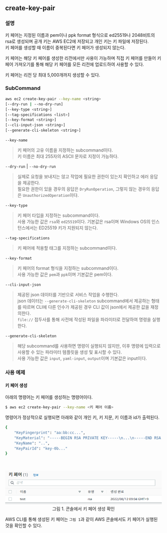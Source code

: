 ## create-key-pair

### 설명
키 페어는 지정된 이름과 pem이나 ppk format 형식으로 ed25519나 2048비트의 rsa로 생성되며 공개 키는 AWS EC2에 저장되고 개인 키는 키 파일에 저장된다.   
키 페어를 생성할 때 이름이 중복된다면 키 페어가 생성되지 않는다.   
   
키 페어는 해당 키 페어를 생성한 리전에서만 사용이 가능하며 직접 키 페어를 만들어 키 페어 가져오기를 통해 해당 키 페어를 모든 리전에 업로드하여 사용할 수 있다.   
   
키 페어는 리전 당 최대 5,000개까지 생성할 수 있다.   

### SubCommand
```bash
aws ec2 create-key-pair --key-name <string>
[--dry-run | --no-dry-run]
[--key-type <string>]
[--tag-specifications <list>]
[--key-format <string>]
[--cli-input-json <string>]
[--generate-cli-skeleton <string>]
```

`--key-name`   
> 키 페어의 고유 이름을 지정하는 subcommand이다.   
> 키 이름은 최대 255자의 ASCII 문자로 지정이 가능하다.  

`--dry-run` | `--no-dry-run`   
> 실제로 요청을 보내지는 않고 작업에 필요한 권한이 있는지 확인하고 에러 응답을 제공한다.   
> 필요한 권한이 있을 경우의 응답은 `DryRunOperation`, 그렇지 않는 경우의 응답은 `UnauthorizedOperation`이다.   

`--key-type`   
> 키 페어 타입을 지정하는 subcommand이다.   
> 사용 가능한 값은 `rsa`와 `ed25519`이다.
> 기본값은 rsa이며 Windows OS의 인스턴스에서는 ED25519 키가 지원되지 않는다.   

`--tag-specifications`   
> 키 페어에 적용할 태그를 지정하는 subcommand이다.   

`--key-format`   
> 키 페어의 format 형식을 지정하는 subcommand이다.   
> 사용 가능한 값은 `pem`과 `ppk`이며 기본값은 pem이다.

`--cli-input-json`   
> 제공된 json 데이터를 기반으로 서비스 작업을 수행한다.   
> json 데이터는 `--generate-cli-skeleton` subcommand에서 제공하는 형태를 따르며 CLI에 다른 인수가 제공된 경우 CLI 값이 json에서 제공한 값을 재정의한다.   
> `file://` 접두사를 통해 사전에 작성된 파일을 파라미터로 전달하여 명령을 실행한다.   

`--generate-cli-skeleton`   
> 해당 subcommand를 사용하면 명령이 실행되지 않지만, 이후 명령에 입력으로 사용할 수 있는 파라미터 템플릿을 생성 및 표시할 수 있다.   
> 사용 가능한 값은 `input`, `yaml-input`, `output`이며 기본값은 input이다.   

### 사용 예제
#### 키 페어 생성
아래의 명령어는 키 페어를 생성하는 명령어이다.   
```bash
$ aws ec2 create-key-pair --key-name <키 페어 이름>
```

명령어가 정상적으로 실행되면 아래와 같이 개인 키, 키 지문, 키 이름과 id가 출력된다.   
```bash
{
    "KeyFingerprint": "aa:bb:cc...",
    "KeyMaterial": "-----BEGIN RSA PRIVATE KEY-----\n...\n-----END RSA PRIVATE KEY-----",
    "KeyName": "..",
    "KeyPairId": "key-0b..."
}
```

<p align="center" width="100%">
    <br /><br /><img src="https://github.com/Ernstjunger-1914/aws-cli-informality-guide/blob/main/image/ec2/create-key-pair-console.png"><br />
    그림 1. 콘솔에서 키 페어 생성 확인
</p> 

AWS CLI를 통해 생성된 키 페어는 `그림 1`과 같이 AWS 콘솔에서도 키 페어가 실행된 것을 확인할 수 있다.   